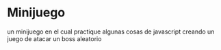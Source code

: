# Minijuego
un minijuego en el cual practique algunas cosas de javascript creando un juego de atacar un boss aleatorio
